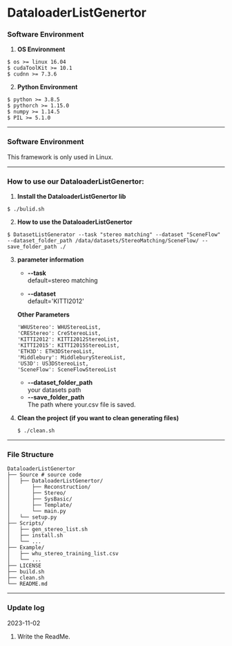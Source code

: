 # DataloaderListGenertor
### Software Environment
1. **OS Environment**  
```
$ os >= linux 16.04  
$ cudaToolKit >= 10.1  
$ cudnn >= 7.3.6  
```
2. **Python Environment**  
```
$ python >= 3.8.5  
$ pythorch >= 1.15.0  
$ numpy >= 1.14.5   
$ PIL >= 5.1.0
```
***
### Software Environment
This framework is only used in Linux.
***


### How to use our DataloaderListGenertor:
1. **Install the DataloaderListGenertor lib**  
```
$ ./bulid.sh
```


2. **How to use the DataloaderListGenertor**  
```
$ DatasetListGenerator --task "stereo matching" --dataset "SceneFlow" --dataset_folder_path /data/datasets/StereoMatching/SceneFlow/ --save_folder_path ./
```


3. **parameter information**
   * **--task**  
   default=stereo matching
   
   * **--dataset**  
   default='KITTI2012'   
    
   **Other Parameters**  
   ```
   'WHUStereo': WHUStereoList,  
   'CREStereo': CreStereoList,  
   'KITTI2012': KITTI2012StereoList,   
   'KITTI2015': KITTI2015StereoList,  
   'ETH3D': ETH3DStereoList,  
   'Middlebury': MiddleburyStereoList,  
   'US3D': US3DStereoList,   
   'SceneFlow': SceneFlowStereoList
   ```
   
   *  **--dataset_folder_path**  
   your datasets path
   *  **--save_folder_path**  
   The path where your.csv file is saved.
4. **Clean the project (if you want to clean generating files)**
   ```
   $ ./clean.sh
   ```
***
### File Structure
```
DataloaderListGenertor
├── Source # source code
│   ├── DataloaderListGenertor/
│       ├── Reconstruction/
│       ├── Stereo/
│       ├── SysBasic/
│       ├── Template/
│       └── main.py
│   └── setup.py
├── Scripts/
│   ├── gen_stereo_list.sh
│   ├── install.sh
│   └── ...
├── Example/ 
│   ├── whu_stereo_training_list.csv
│   └── ...
├── LICENSE
├── build.sh 
├── clean.sh 
└── README.md
```
***
### Update log
2023-11-02
   1. Write the ReadMe.
